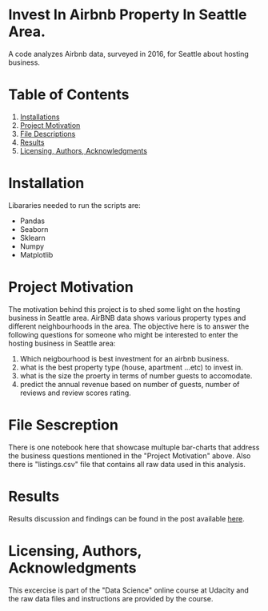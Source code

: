 # Invest In Airbnb Property In Seattle Area.
A code analyzes Airbnb data, surveyed in 2016, for Seattle about hosting business. 

# Table of Contents
1. [Installations](#installation)
2. [Project Motivation](#project-motivation)
3. [File Descriptions](#file-sescreption)
4. [Results](#results)
5. [Licensing, Authors, Acknowledgments](#licensing-authors-acknowledgments) 

# Installation
Libararies needed to run the scripts are:  
- Pandas
- Seaborn
- Sklearn
- Numpy
- Matplotlib

# Project Motivation
The motivation behind this project is to shed some light on the hosting business in Seattle area. AirBNB data shows various property types and different neighbourhoods in the area. The objective here is to answer the following questions for someone who might be interested to enter the hosting business in Seattle area:
1. Which neigbourhood is best investment for an airbnb business. 
2. what is the best property type (house, apartment ...etc) to invest in. 
3. what is the  size the proerty in terms of number guests to accomodate.
4. predict the annual revenue based on number of guests, number of reviews and review scores rating.

# File Sescreption
There is one notebook here that showcase multuple bar-charts that address the business questions mentioned in the "Project Motivation" above. Also there is "listings.csv" file that contains all raw data used in this analysis.

# Results
Results discussion and findings can be found in the post available [here](https://medium.com/@malek.alaweni/invest-in-an-airbnb-property-in-seattle-area-b8ebd366ae71).

# Licensing, Authors, Acknowledgments 
This excercise is part of the "Data Science" online course at Udacity and the raw data files and instructions are provided by the course.  
